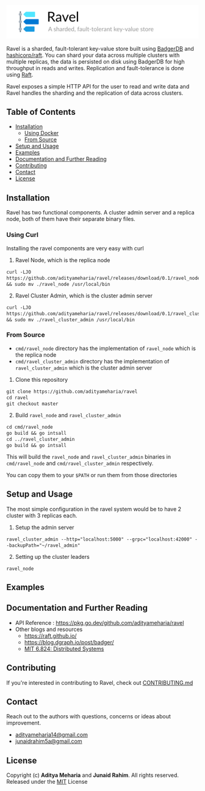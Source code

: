 ![](header.png)

Ravel is a sharded, fault-tolerant key-value store built using [BadgerDB](https://github.com/dgraph-io/badger)
and [hashicorp/raft](https://github.com/hashicorp/raft). You can shard your data across multiple clusters with multiple
replicas, the data is persisted on disk using BadgerDB for high throughput in reads and writes. Replication and
fault-tolerance is done using [Raft](https://raft.github.io/).

Ravel exposes a simple HTTP API for the user to read and write data and Ravel handles the sharding and the replication
of data across clusters.

## Table of Contents

* [Installation](#installation)
    * [Using Docker](#using-docker)
    * [From Source](#from-source)
* [Setup and Usage](#setup-and-usage)
* [Examples](#examples)
* [Documentation and Further Reading](#documentation-and-further-reading)
* [Contributing](#contributing)
* [Contact](#contact)
* [License](#license)

## Installation

Ravel has two functional components. A cluster admin server and a replica node, both of them have their separate binary
files.

### Using Curl

Installing the ravel components are very easy with curl

1. Ravel Node, which is the replica node

```shell
curl -LJO https://github.com/adityameharia/ravel/releases/download/0.1/ravel_node && sudo mv ./ravel_node /usr/local/bin
```
2. Ravel Cluster Admin, which is the cluster admin server

```shell
curl -LJO https://github.com/adityameharia/ravel/releases/download/0.1/ravel_cluster_admin && sudo mv ./ravel_cluster_admin /usr/local/bin
```

### From Source
- `cmd/ravel_node` directory has the implementation of `ravel_node` which is the replica node
- `cmd/ravel_cluster_admin` directory has the implementation of `ravel_cluster_admin` which is the cluster admin server

1. Clone this repository

```shell
git clone https://github.com/adityameharia/ravel
cd ravel
git checkout master
```

2. Build `ravel_node` and `ravel_cluster_admin`

```shell
cd cmd/ravel_node
go build && go intsall
cd ../ravel_cluster_admin
go build && go intsall
```

This will build the `ravel_node` and `ravel_cluster_admin` binaries in `cmd/ravel_node`
and `cmd/ravel_cluster_admin` respectively. 

You can copy them to your `$PATH` or run them from those directories

## Setup and Usage

The most simple configuration in the ravel system would be to have 2 cluster with 3 replicas each.

1. Setup the admin server

```shell
ravel_cluster_admin --http="localhost:5000" --grpc="localhost:42000" --backupPath="~/ravel_admin"
```
2. Setting up the cluster leaders

```shell
ravel_node
```

## Examples

## Documentation and Further Reading

* API Reference : https://pkg.go.dev/github.com/adityameharia/ravel
* Other blogs and resources
    * https://raft.github.io/
    * https://blog.dgraph.io/post/badger/
    * [MIT 6.824: Distributed Systems](https://youtube.com/playlist?list=PLrw6a1wE39_tb2fErI4-WkMbsvGQk9_UB)

## Contributing

If you're interested in contributing to Ravel, check out [CONTRIBUTING.md](CONTRIBUTING.md)

## Contact

Reach out to the authors with questions, concerns or ideas about improvement.

* adityameharia14@gmail.com
* junaidrahim5a@gmail.com

## License

Copyright (c) **Aditya Meharia** and **Junaid Rahim**. All rights reserved. Released under the [MIT](LICENSE) License